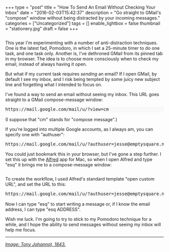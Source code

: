 +++
type = "post"
title = "How To Send An Email Without Checking Your Inbox"
date = "2016-02-03T15:42:37"
description = "Go straight to GMail's \"compose\" window without being distracted by your incoming messages."
categories = ["Uncategorized"]
tags = []
enable_lightbox = false
thumbnail = "stationery.jpg"
draft = false
+++

<p><img alt="" src="stationery.jpg" /></p>
<p>This year I'm experimenting with a number of anti-distraction techniques. One is the latest fad, Pomodoro, in which I set a 25-minute timer to do one task, and one task only. Another is, I've dethroned GMail from its pinned tab in my browser. The idea is to choose more consciously when to check my email, instead of always having it open.</p>
<p>But what if my current task requires <em>sending</em> an email? If I open GMail, by default I see my inbox, and I risk being tempted by some juicy new subject line and forgetting what I intended to focus on.</p>
<p>I've found a way to send an email without seeing my inbox. This URL goes straight to a GMail compose-message window:</p>
<div class="codehilite" style="background: #f8f8f8"><pre style="line-height: 125%">https://mail.google.com/mail/u/?view=cm
</pre></div>


<p>(I suppose that "cm" stands for "compose message".)</p>
<p>If you're logged into multiple Google accounts, as I always am, you can specify one with "authuser":</p>
<div class="codehilite" style="background: #f8f8f8"><pre style="line-height: 125%">https://mail.google.com/mail/u/?authuser=jesse@emptysquare.net&amp;view=cm
</pre></div>


<p>You could just bookmark this in your browser, but I've gone a step further. I set this up with the <a href="https://www.alfredapp.com/">Alfred</a> app for Mac, so when I open Alfred and type "esq" it brings me to a compose-message window:</p>
<p><img alt="" src="alfred-compose-message.gif" /></p>
<p>To create the workflow, I used Alfred's standard template "open custom URL", and set the URL to this:</p>
<div class="codehilite" style="background: #f8f8f8"><pre style="line-height: 125%">https://mail.google.com/mail/u/?authuser=jesse@emptysquare.net&amp;view=cm&amp;to={query}
</pre></div>


<p>Now I can type "esq" to start writing a message or, if I know the email address, I can type "esq ADDRESS".</p>
<p>Wish me luck. I'm going to try to stick to my Pomodoro technique for a while, and I hope the ability to send messages without seeing my inbox will help me focus.</p>
<hr />
<p><em><a href="http://www.oldbookillustrations.com/illustrations/stationery/">Image: Tony Johannot, 1843.</a></em></p>
    